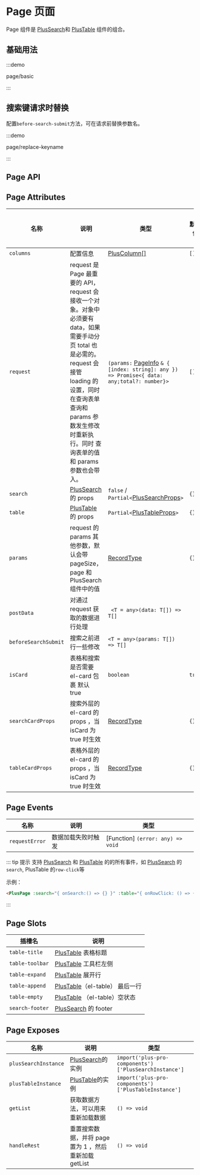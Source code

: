 # Page 页面

Page 组件是 [PlusSearch](/components/search.html)和 [PlusTable](/components/table.html) 组件的组合。

## 基础用法

:::demo

page/basic

:::

## 搜索键请求时替换

配置`before-search-submit`方法，可在请求前替换参数名。

:::demo

page/replace-keyname

:::

## Page API

## Page Attributes

| 名称                 | 说明                                                                                                                                                                                                                                       | 类型                                                                                                                        | 默认值 | 是否必须 |
| -------------------- | ------------------------------------------------------------------------------------------------------------------------------------------------------------------------------------------------------------------------------------------ | --------------------------------------------------------------------------------------------------------------------------- | ------ | -------- |
| `columns`            | 配置信息                                                                                                                                                                                                                                   | [PlusColumn[]](/components/config.html)                                                                                     | `[]`   | 是       |
| `request`            | request 是 Page 最重要的 API，request 会接收一个对象。对象中必须要有 data，如果需要手动分页 total 也是必需的。request 会接管 loading 的设置，同时在查询表单查询和 params 参数发生修改时重新执行。同时 查询表单的值和 params 参数也会带入。 | `(params:` [PageInfo](/components/type.html#pageinfo) `& { [index: string]: any }) => Promise<{ data: any;total?: number}>` | `[]`   | 是       |
| `search`             | [PlusSearch](/components/search.html) 的 props                                                                                                                                                                                             | `false` / `Partial<`[PlusSearchProps](/components/search.html#search-attributes)`> `                                        | `{}`   | 否       |
| `table`              | [PlusTable](/components/table.html) 的 props                                                                                                                                                                                               | `Partial<`[PlusTableProps](/components/table.html#table-attributes)`> `                                                     | `{}`   | 否       |
| `params`             | request 的 params 其他参数，默认会带 pageSize，page 和 PlusSearch 组件中的值                                                                                                                                                               | [RecordType](/components/type.html#recordyype)                                                                              | `{}`   | 否       |
| `postData`           | 对通过 request 获取的数据进行处理                                                                                                                                                                                                          | ` <T = any>(data: T[]) => T[]`                                                                                              |        | 否       |
| `beforeSearchSubmit` | 搜索之前进行一些修改                                                                                                                                                                                                                       | `<T = any>(params: T[]) => T[]`                                                                                             |        | 否       |
| `isCard`             | 表格和搜索是否需要 el-card 包裹 默认 true                                                                                                                                                                                                  | `boolean`                                                                                                                   | `true` | 否       |
| `searchCardProps`    | 搜索外层的 el-card 的 props ，当 isCard 为 true 时生效                                                                                                                                                                                     | [RecordType](/components/type.html#recordyype)                                                                              | `{}`   | 否       |
| `tableCardProps`     | 表格外层的 el-card 的 props ，当 isCard 为 true 时生效                                                                                                                                                                                     | [RecordType](/components/type.html#recordyype)                                                                              | `{}`   |

## Page Events

| 名称           | 说明               | 类型                              |
| -------------- | ------------------ | --------------------------------- |
| `requestError` | 数据加载失败时触发 | [Function] `(error: any) => void` |

::: tip 提示
支持 [PlusSearch](/components/search.html) 和
[PlusTable](/components/table.html) 的的所有事件，如 [PlusSearch](/components/search.html) 的`search`, PlusTable 的`row-click`等

示例：

```html
<PlusPage :search="{ onSearch:() => {} }" :table="{ onRowClick: () => {} }" />
```

:::

## Page Slots

| 插槽名          | 说明                                                     |
| --------------- | -------------------------------------------------------- |
| `table-title`   | [PlusTable](/components/table.html) 表格标题             |
| `table-toolbar` | [PlusTable](/components/table.html) 工具栏左侧           |
| `table-expand`  | [PlusTable](/components/table.html) 展开行               |
| `table-append`  | [PlusTable](/components/table.html)（el-table） 最后一行 |
| `table-empty`   | [PlusTable](/components/table.html) （el-table）空状态   |
| `search-footer` | [PlusSearch](/components/search.html) 的 footer          |

## Page Exposes

| 名称                 | 说明                                                  | 类型                                                  |
| -------------------- | ----------------------------------------------------- | ----------------------------------------------------- |
| `plusSearchInstance` | [PlusSearch](/components/table.html)的实例            | `import('plus-pro-components')['PlusSearchInstance']` |
| `plusTableInstance`  | [PlusTable](/components/table.html)的实例             | `import('plus-pro-components')['PlusTableInstance']`  |
| `getList`            | 获取数据方法，可以用来重新加载数据                    | `() => void`                                          |
| `handleRest`         | 重置搜索数据，并将 page 置为 1 ，然后重新加载 getList | `() => void`                                          |
